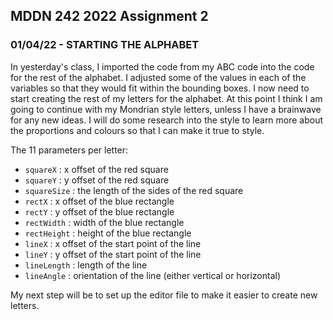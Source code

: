 ## MDDN 242 2022 Assignment 2

### 01/04/22 - STARTING THE ALPHABET

In yesterday's class, I imported the code from my ABC code into the code for the rest of the alphabet. I adjusted some of the values in each of the variables so that they would fit within the bounding boxes. I now need to start creating the rest of my letters for the alphabet. At this point I think I am going to continue with my Mondrian style letters, unless I have a brainwave for any new ideas. I will do some research into the style to learn more about the proportions and colours so that I can make it true to style.

The 11 parameters per letter:
  * `squareX` : x offset of the red square
  * `squareY` : y offset of the red square
  * `squareSize` : the length of the sides of the red square
  * `rectX` : x offset of the blue rectangle
  * `rectY` : y offset of the blue rectangle
  * `rectWidth` : width of the blue rectangle
  * `rectHeight` : height of the blue rectangle
  * `lineX` : x offset of the start point of the line
  * `lineY` : y offset of the start point of the line
  * `lineLength` : length of the line
  * `lineAngle` : orientation of the line (either vertical or horizontal)

My next step will be to set up the editor file to make it easier to create new letters.
